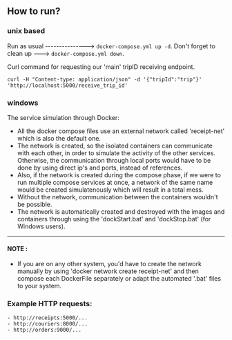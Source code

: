 ## How to run?
### unix based 

Run as usual ---------------> ```docker-compose.yml up -d```.
Don't forget to clean up ---> ```docker-compose.yml down```.

Curl command for requesting our 'main' tripID receiving endpoint.
```
curl -H "Content-type: application/json" -d '{"tripId":"trip"}' 'http://localhost:5000/receive_trip_id'
```
### windows
The service simulation through Docker:
 - All the docker compose files use an external network called 'receipt-net' which is also the default one.
 - The network is created, so the isolated containers can communicate with each other, in order to simulate the activity of the other services. Otherwise, the communication through local ports would have to be done by using direct ip's and ports, instead of references.
 - Also, if the network is created during the compose phase, if we were to run multiple compose services at once, a network of the same name would be created simulatenously which will result in a total mess.
 - Without the network, communication between the containers wouldn't be possible.
 - The network is automatically created and destroyed with the images and containers through using the 'dockStart.bat' and 'dockStop.bat' (for Windows users).
______________
#### NOTE : 
 - If you are on any other system, you'd have to create the network manually by using 'docker network create receipt-net' and then compose each DockerFile separately or adapt the automated '.bat' files to your system.

### Example HTTP requests:
    - http://receipts:5000/...
    - http://couriers:8000/...
    - http://orders:9000/...
